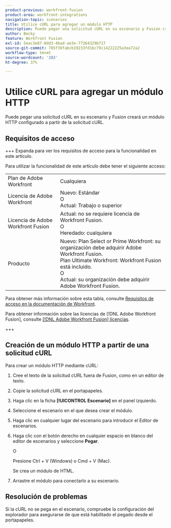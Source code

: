 ```yaml
---
product-previous: workfront-fusion
product-area: workfront-integrations
navigation-topic: scenarios
title: Utilice cURL para agregar un módulo HTTP
description: Puede pegar una solicitud cURL en su escenario y Fusion creará un módulo HTTP configurado a partir de la solicitud cURL.
author: Becky
feature: Workfront Fusion
exl-id: 5eac3e87-0dd3-4bad-ae3e-77264329b717
source-git-commit: 785f39fabcb19233fd1bc79c14222225a3ea72a2
workflow-type: tm+mt
source-wordcount: '283'
ht-degree: 37%

---
```


# Utilice cURL para agregar un módulo HTTP

Puede pegar una solicitud cURL en su escenario y Fusion creará un módulo HTTP configurado a partir de la solicitud cURL.

## Requisitos de acceso

+++ Expanda para ver los requisitos de acceso para la funcionalidad en este artículo.

Para utilizar la funcionalidad de este artículo debe tener el siguiente acceso:

<table style="table-layout:auto"> 
  <tbody>  
    <tr>  
      <td>Plan de Adobe Workfront</td>  
      <td>Cualquiera</td>  
    </tr>  
    <tr>  
      <td>Licencia de Adobe Workfront</td>  
      <td>
        Nuevo: Estándar<br>
        O<br>
        Actual: Trabajo o superior
      </td>  
    </tr>  
    <tr>  
      <td>Licencia de Adobe Workfront Fusion</td>  
      <td> 
        Actual: no se requiere licencia de Workfront Fusion.<br>
        O<br>
        Heredado: cualquiera
      </td>  
    </tr>  
    <tr>  
      <td>Producto</td>  
      <td> 
        Nuevo: Plan Select or Prime Workfront: su organización debe adquirir Adobe Workfront Fusion.<br>
        Plan Ultimate Workfront: Workfront Fusion está incluido.<br>
        O<br>
        Actual: su organización debe adquirir Adobe Workfront Fusion.
      </td>  
    </tr> 
  </tbody>  
</table>

Para obtener más información sobre esta tabla, consulte [Requisitos de acceso en la documentación de Workfront](/help/quicksilver/administration-and-setup/add-users/access-levels-and-object-permissions/access-level-requirements-in-documentation.md).

Para obtener información sobre las licencias de [!DNL Adobe Workfront Fusion], consulte [[!DNL Adobe Workfront Fusion] licencias](../../workfront-fusion/get-started/license-automation-vs-integration.md).

+++

## Creación de un módulo HTTP a partir de una solicitud cURL


Para crear un módulo HTTP mediante cURL:

1. Cree el texto de la solicitud cURL fuera de Fusion, como en un editor de texto.
1. Copie la solicitud cURL en el portapapeles.
1. Haga clic en la ficha **[!UICONTROL Escenario]** en el panel izquierdo.
1. Seleccione el escenario en el que desea crear el módulo.
1. Haga clic en cualquier lugar del escenario para introducir el Editor de escenarios.
1. Haga clic con el botón derecho en cualquier espacio en blanco del editor de escenarios y seleccione **Pegar**.

   O

   Presione Ctrl + V (Windows) o Cmd + V (Mac).


   Se crea un módulo de HTML.
1. Arrastre el módulo para conectarlo a su escenario.

## Resolución de problemas

Si la cURL no se pega en el escenario, compruebe la configuración del explorador para asegurarse de que está habilitado el pegado desde el portapapeles.


